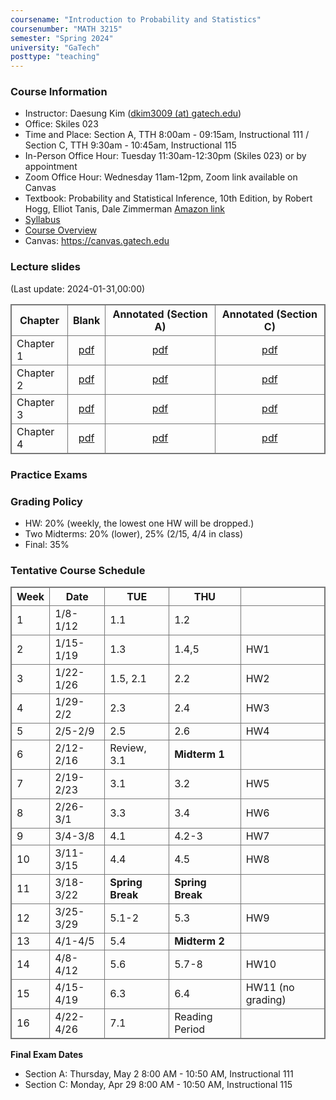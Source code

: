 ```yaml
---
coursename: "Introduction to Probability and Statistics"
coursenumber: "MATH 3215"
semester: "Spring 2024"
university: "GaTech"
posttype: "teaching"
---
```


### Course Information
- Instructor: Daesung Kim ([dkim3009 (at) gatech.edu](mailto:dkim3009@gatech.edu))
- Office: Skiles 023
- Time and Place: Section A, TTH 8:00am - 09:15am, Instructional 111 / Section C, TTH 9:30am - 10:45am, Instructional 115
- In-Person Office Hour: Tuesday 11:30am-12:30pm (Skiles 023) or by appointment
- Zoom Office Hour: Wednesday 11am-12pm, Zoom link available on Canvas
- Textbook: Probability and Statistical Inference, 10th Edition, by Robert Hogg, Elliot Tanis, Dale Zimmerman [Amazon link](https://www.amazon.com/Probability-Statistical-Inference-10th-Robert/dp/013518939X/ref=sr_1_1?crid=39JDK8C3NXWKO&keywords=Probability+and+Statistical+Inference&qid=1683810320&s=books&sprefix=probability+and+statistical+inference%2Cstripbooks%2C67&sr=1-1)
- [Syllabus](syllabus.pdf)
- [Course Overview](m3215-overview.pdf)
- Canvas: https://canvas.gatech.edu

### Lecture slides
(Last update: 2024-01-31,00:00)

| Chapter     | Blank                         | Annotated (Section A)     | Annotated (Section C)     |
| -           | :-:                           | :-:                       | :-:                       |
| Chapter 1   | [pdf](m3215-chap1-blank.pdf)  | [pdf](m3215-chap1-A.pdf)  | [pdf](m3215-chap1-C.pdf)  |
| Chapter 2   | [pdf](m3215-chap2-blank.pdf)  | [pdf](m3215-chap2-A.pdf)  | [pdf](m3215-chap2-C.pdf)  |
| Chapter 3   | [pdf](m3215-chap3-blank.pdf)  | [pdf](m3215-chap3-A.pdf)  | [pdf](m3215-chap3-C.pdf)  |
| Chapter 4   | [pdf](m3215-chap4-blank.pdf)  | [pdf](m3215-chap4-A.pdf)  | [pdf](m3215-chap4-C.pdf)  |

### Practice Exams


### Grading Policy

- HW: 20% (weekly, the lowest one HW will be dropped.)
- Two Midterms: 20% (lower), 25% (2/15, 4/4 in class)
- Final: 35% 

### Tentative Course Schedule
| Week | Date           | TUE              | THU              |                   |
| -    | -              | -                | -                | -                 |
| 1    | 1/8-1/12       | 1.1              | 1.2              |                   |
| 2    | 1/15-1/19      | 1.3              | 1.4,5            | HW1               |
| 3    | 1/22-1/26      | 1.5, 2.1         | 2.2              | HW2               |
| 4    | 1/29-2/2       | 2.3              | 2.4              | HW3               |
| 5    | 2/5-2/9        | 2.5              | 2.6              | HW4               |
| 6    | 2/12-2/16      | Review, 3.1      | **Midterm 1**    |                   |
| 7    | 2/19-2/23      | 3.1              | 3.2              | HW5               |
| 8    | 2/26-3/1       | 3.3              | 3.4              | HW6               |
| 9    | 3/4-3/8        | 4.1              | 4.2-3            | HW7               |
| 10   | 3/11-3/15      | 4.4              | 4.5              | HW8               |
| 11   | 3/18-3/22      | **Spring Break** | **Spring Break** |                   |
| 12   | 3/25-3/29      | 5.1-2            | 5.3              | HW9               |
| 13   | 4/1-4/5        | 5.4              | **Midterm 2**    |                   |
| 14   | 4/8-4/12       | 5.6              | 5.7-8            | HW10              |
| 15   | 4/15-4/19      | 6.3              | 6.4              | HW11 (no grading) |
| 16   | 4/22-4/26      | 7.1              | Reading Period   |                   |

**Final Exam Dates**
- Section A: Thursday, May 2 8:00 AM - 10:50 AM, Instructional 111
- Section C: Monday, Apr 29 8:00 AM - 10:50 AM, Instructional 115

<style>
table, th, td {
  border: 1px solid #777;
  border-collapse: collapse;
}
</style>


